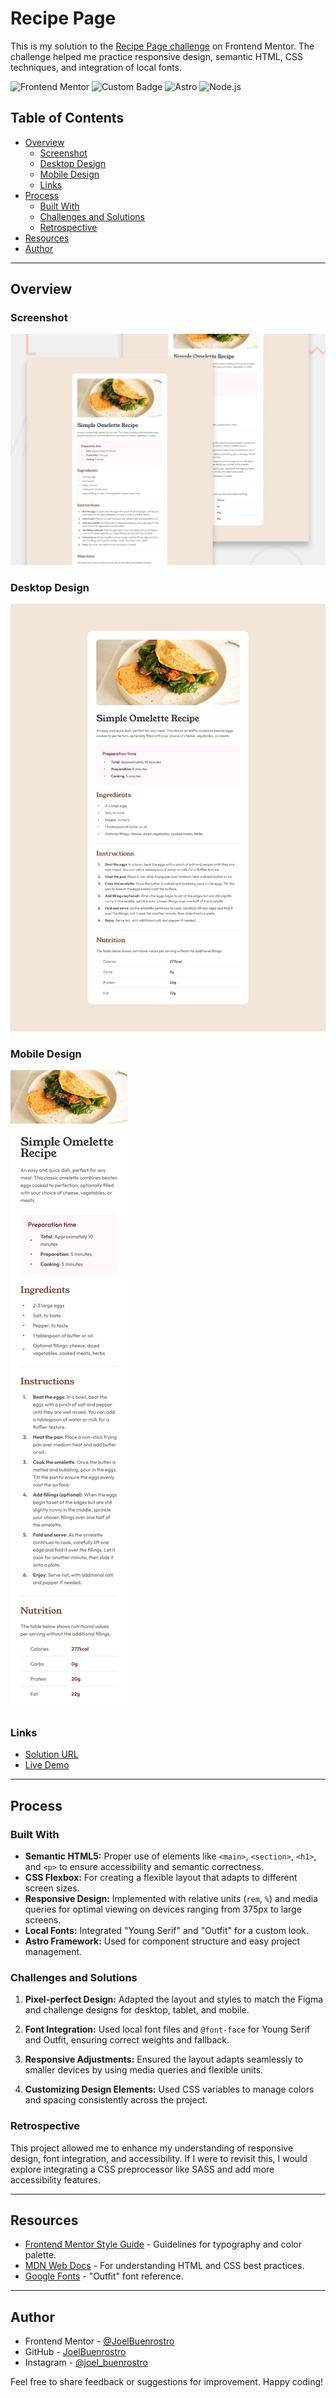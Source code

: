 # Recipe Page

This is my solution to the [Recipe Page challenge](https://www.frontendmentor.io/challenges/recipe-page-KiTsR8QQKm) on Frontend Mentor. The challenge helped me practice responsive design, semantic HTML, CSS techniques, and integration of local fonts.

![Frontend Mentor](https://img.shields.io/badge/FrontendMentor-Challenge-blue) ![Custom Badge](https://img.shields.io/badge/Level-Newbie-blue) ![Astro](https://img.shields.io/badge/Astro-v5.12.8-blue?logo=astro&logoColor=white) ![Node.js](https://img.shields.io/badge/Node.js-v20-green?logo=node.js&logoColor=white)

## Table of Contents

- [Overview](#overview)
  - [Screenshot](#screenshot)
  - [Desktop Design](#desktop-design)
  - [Mobile Design](#mobile-design)
  - [Links](#links)
- [Process](#process)
  - [Built With](#built-with)
  - [Challenges and Solutions](#challenges-and-solutions)
  - [Retrospective](#retrospective)
- [Resources](#resources)
- [Author](#author)

---

## Overview

### Screenshot

![Recipe page desktop](./public/assets/preview.jpg)

### Desktop Design

![Desktop design](./public/assets/desktop-design.jpg)

### Mobile Design

![Mobile design](./public/assets/mobile-design.jpg)

### Links

- [Solution URL](https://github.com/JoelBuenrostro/FM-Web-Examples/tree/main/Recipe-page)
- [Live Demo](#)

---

## Process

### Built With

- **Semantic HTML5:** Proper use of elements like `<main>`, `<section>`, `<h1>`, and `<p>` to ensure accessibility and semantic correctness.
- **CSS Flexbox:** For creating a flexible layout that adapts to different screen sizes.
- **Responsive Design:** Implemented with relative units (`rem`, `%`) and media queries for optimal viewing on devices ranging from 375px to large screens.
- **Local Fonts:** Integrated "Young Serif" and "Outfit" for a custom look.
- **Astro Framework:** Used for component structure and easy project management.

### Challenges and Solutions

1. **Pixel-perfect Design:**
   Adapted the layout and styles to match the Figma and challenge designs for desktop, tablet, and mobile.

2. **Font Integration:**
   Used local font files and `@font-face` for Young Serif and Outfit, ensuring correct weights and fallback.

3. **Responsive Adjustments:**
   Ensured the layout adapts seamlessly to smaller devices by using media queries and flexible units.

4. **Customizing Design Elements:**
   Used CSS variables to manage colors and spacing consistently across the project.

### Retrospective

This project allowed me to enhance my understanding of responsive design, font integration, and accessibility. If I were to revisit this, I would explore integrating a CSS preprocessor like SASS and add more accessibility features.

---

## Resources

- [Frontend Mentor Style Guide](./style-guide.md) - Guidelines for typography and color palette.
- [MDN Web Docs](https://developer.mozilla.org/) - For understanding HTML and CSS best practices.
- [Google Fonts](https://fonts.google.com/specimen/Outfit) - "Outfit" font reference.

---

## Author

- Frontend Mentor - [@JoelBuenrostro](https://www.frontendmentor.io/profile/JoelBuenrostro)
- GitHub - [JoelBuenrostro](https://github.com/JoelBuenrostro)
- Instagram - [@joel_buenrostro](https://www.instagram.com/joel_buenrostro/)

Feel free to share feedback or suggestions for improvement. Happy coding!
